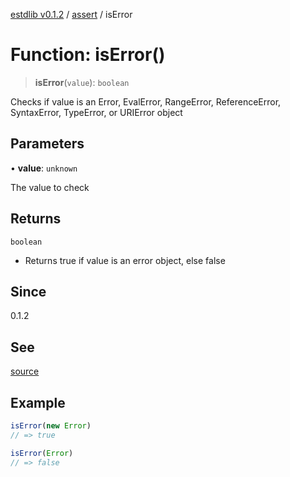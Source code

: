 [estdlib v0.1.2](../wiki/Home) / [assert](../wiki/assert) / isError

# Function: isError()

> **isError**(`value`): `boolean`

Checks if value is an Error, EvalError, RangeError, ReferenceError,
SyntaxError, TypeError, or URIError object

## Parameters

• **value**: `unknown`

The value to check

## Returns

`boolean`

- Returns true if value is an error object, else false

## Since

0.1.2

## See

[source](https://github.com/yaxingson/estdlib/blob/main/lib/assert/isError.ts)

## Example

```js
isError(new Error)
// => true

isError(Error)
// => false

```
